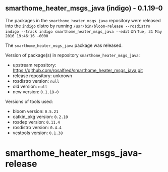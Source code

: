 ## smarthome_heater_msgs_java (indigo) - 0.1.19-0

The packages in the `smarthome_heater_msgs_java` repository were released into the `indigo` distro by running `/usr/bin/bloom-release --rosdistro indigo --track indigo smarthome_heater_msgs_java --edit` on `Tue, 31 May 2016 19:46:16 -0000`

The `smarthome_heater_msgs_java` package was released.

Version of package(s) in repository `smarthome_heater_msgs_java`:

- upstream repository: https://github.com/rosalfred/smarthome_heater_msgs_java.git
- release repository: unknown
- rosdistro version: `null`
- old version: `null`
- new version: `0.1.19-0`

Versions of tools used:

- bloom version: `0.5.21`
- catkin_pkg version: `0.2.10`
- rosdep version: `0.11.4`
- rosdistro version: `0.4.4`
- vcstools version: `0.1.38`


# smarthome_heater_msgs_java-release